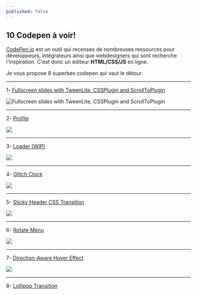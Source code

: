 ```yaml
---
published: false
---
```


## 10 Codepen à voir!


[CodePen.io](http://codepen.io/) est un outil qui recenses de nombreuses ressources pour développeurs, intégrateurs ainsi que webdesigners qui sont recherche l'inspiration. C'est donc un éditeur **HTML/CSS/JS** en ligne.

Je vous propose 8 superbes codepen qui vaut le détour.


----------


1- [Fullscreen slides with TweenLite, CSSPlugin and ScrollToPlugin](http://codepen.io/bassta/pen/kDvmC)

![Fullscreen slides with TweenLite, CSSPlugin and ScrollToPlugin](http://i.imgur.com/VxSbJe6.png)


----------


2- [Profile](http://codepen.io/HarrisCarney/pen/nEfJB)

![](http://i.imgur.com/td6riN2.png)


----------


3- [Loader (WIP)](http://codepen.io/TaniaLD/pen/oKxep)

![](http://i.imgur.com/O1aWVl1.png)


----------


4- [Glitch Clock](http://codepen.io/dats-wassup/pen/FsGtu)

![](http://i.imgur.com/7p06SPK.png)


----------


5- [Sticky Header CSS Transition](http://codepen.io/soulrider911/pen/dGuEn)

![](http://i.imgur.com/UTHv8ri.png)


----------


6- [Rotate Menu](http://codepen.io/wagnermoschini/pen/bEcsK)

![](http://i.imgur.com/eNUPy6C.png)


----------


7- [Direction-Aware Hover Effect](http://codepen.io/noeldelgado/full/pGwFx) 

![](http://i.imgur.com/0WnrSbQ.png)


----------


8- [Lollipop Transition](http://codepen.io/jeffmccarthyesq/pen/LEEKLZ)


